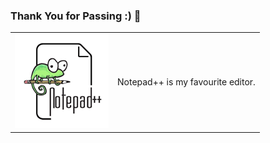 ### Thank You for Passing :) 👋

<!--
**sayansinha5/sayansinha5** is a ✨ _special_ ✨ repository because its `README.md` (this file) appears on your GitHub profile.

Here are some ideas to get you started:

- 🔭 I’m currently working on ...
- 🌱 I’m currently learning ...
- 👯 I’m looking to collaborate on ...
- 🤔 I’m looking for help with ...
- 💬 Ask me about ...
- 📫 How to reach me: ...
- 😄 Pronouns: ...
- ⚡ Fun fact: ...
-->

<table>
  <tbody>
    <tr>
    <td><img src="np++.png"></td>
    <td>Notepad++ is my favourite editor.</td>
    </tr>
  </tbody>
</table>
